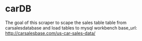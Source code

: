 # carDB
The goal of this scraper to scape the sales table table from carsalesdatabase and load tables to mysql workbench
base_url: http://carsalesbase.com/us-car-sales-data/